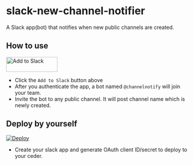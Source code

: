 # slack-new-channel-notifier
A Slack app(bot) that notifies when new public channels are created.

## How to use
<a href="https://slack.com/oauth/authorize?scope=bot&client_id=18462741380.66724465703"><img alt="Add to Slack" height="40" width="139" src="https://platform.slack-edge.com/img/add_to_slack.png" srcset="https://platform.slack-edge.com/img/add_to_slack.png 1x, https://platform.slack-edge.com/img/add_to_slack@2x.png 2x" /></a>

- Click the `Add to Slack` button above
- After you authenticate the app, a bot named `@channelnotify` will join your team.
- Invite the bot to any public channel. It will post channel name which is newly created.

## Deploy by yourself
[![Deploy](https://www.herokucdn.com/deploy/button.svg)](https://heroku.com/deploy)

- Create your slack app and generate OAuth client ID/secret to deploy to your ceder.
